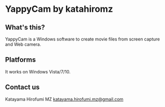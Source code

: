# YappyCam by katahiromz

## What's this?

YappyCam is a Windows software to create movie files from screen capture and Web camera.

## Platforms

It works on Windows Vista/7/10.

## Contact us

Katayama Hirofumi MZ
katayama.hirofumi.mz@gmail.com
